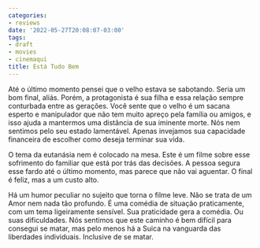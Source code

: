```yaml
---
categories:
- reviews
date: '2022-05-27T20:08:07-03:00'
tags:
- draft
- movies
- cinemaqui
title: Está Tudo Bem
---
```


Até o último momento pensei que o velho estava se sabotando. Seria um bom final, aliás. Porém, a protagonista é sua filha e essa relação sempre conturbada entre as gerações. Você sente que o velho é um sacana esperto e manipulador que não tem muito apreço pela família ou amigos, e isso ajuda a mantermos uma distância de sua iminente morte. Nós nem sentimos pelo seu estado lamentável. Apenas invejamos sua capacidade financeira de escolher como deseja terminar sua vida.

O tema da eutanásia nem é colocado na mesa. Este é um filme sobre esse sofrimento do familiar que está por trás das decisões. A pessoa segura esse fardo até o último momento, mas parece que não vai aguentar. O final é feliz, mas  a um custo alto.

Há um humor peculiar no sujeito que torna o filme leve. Não se trata de um Amor nem nada tão profundo. É uma comédia de situação praticamente, com um tema ligeiramente sensível. Sua praticidade gera a comédia. Ou suas dificuldades. Nós sentimos que este caminho é bem difícil para consegui se matar, mas pelo menos há a Suica na vanguarda das liberdades individuais. Inclusive de se matar.
